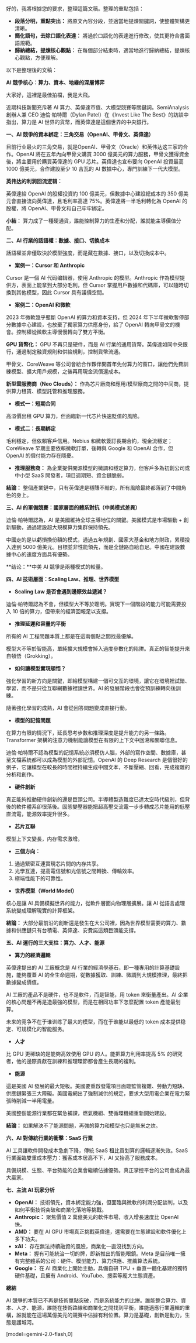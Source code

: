好的，我將根據您的要求，整理這篇文稿。整理的重點包括：

*   **段落分明，重點突出：** 將原文內容分段，並適當地提煉關鍵詞，使整體架構更清晰。
*   **簡化語句，去除口語化表達：** 將過於口語化的表達進行修改，使其更符合書面語規範。
*   **歸納總結，提煉核心觀點：** 在每個部分結束時，適當地進行歸納總結，提煉核心觀點，方便理解。

以下是整理後的文稿：

**AI 競爭核心：算力、資本、地緣的深層博弈**

大家好，這裡是最佳拍檔，我是大飛。

近期科技新聞充斥著 AI 算力、英偉達市值、大模型競賽等關鍵詞。SemiAnalysis 創辦人兼 CEO 迪倫·帕特爾（Dylan Patel）在《Invest Like The Best》的訪談中指出，算力是 AI 世界的貨幣，而英偉達是這個世界的中央銀行。

**一、AI 競爭的資本綁定：三角交易（OpenAI、甲骨文、英偉達）**

目前行业最火的三角交易，就是OpenAI、甲骨文（Oracle）和英伟达这三家的合作。OpenAI 將在五年內向甲骨文購買 3000 億美元的算力服務，甲骨文獲得資金後，將主要用於購買英偉達的 GPU 芯片。英偉達也宣布要向 OpenAI 投資最高 1000 億美元，合作建設至少 10 吉瓦的 AI 數據中心，專門訓練下一代大模型。

**英伟达的利润回流逻辑：**

英偉達給 OpenAI 的股權投資約 100 億美元，但數據中心建設總成本的 350 億美元會直接流向英偉達，且毛利率高達 75%。英偉達將一半毛利轉化為 OpenAI 的股權，將 OpenAI、甲骨文和自己牢牢綁定。

**小結：** 算力成了一種硬通貨，誰能控制算力的生產和分配，誰就能主導價值分配。

**二、AI 行業的話語權：數據、接口、切換成本**

話語權並非僅取決於模型強度，而是藏在數據、接口，以及切換成本中。

*   **案例一：Cursor 和 Anthropic**

Cursor 是一個 AI 代码编辑器，使用 Anthropic 的模型。Anthropic 作為模型提供方，表面上能拿到大部分毛利，但 Cursor 掌握用戶數據和代碼庫，可以隨時切換到其他模型，因此 Cursor 具有議價空間。

*   **案例二：OpenAI 和微軟**

2023 年微軟幾乎壟斷 OpenAI 的算力和資本支持，但 2024 年下半年微軟暫停部分數據中心建設，也放棄了獨家算力供應身份，給了 OpenAI 轉向甲骨文的機會。控制權從微軟主導慢慢轉向了雙方平衡。

**GPU 貨幣化：** GPU 不再只是硬件，而是 AI 行業的通用貨幣。英偉達如同中央銀行，通過制定融資規則和供給規則，控制貨幣流通。

甲骨文、CoreWeave 等公司會給合作夥伴開首年免付算力的窗口，讓他們免費訓練模型、擴大用戶規模，之後再用現金流償還成本。

**新型雲服務商（Neo Clouds）：** 作為芯片廠商和應用/模型廠商之間的中间商，提供算力租賃、模型託管和推理服務。

*   **模式一：短期合同**

高溢價出租 GPU 算力，但面臨新一代芯片快速貶值的風險。

*   **模式二：長期綁定**

毛利穩定，但依賴客戶信用。Nebius 和微軟簽訂長期合約，現金流穩定；CoreWeave 早期主要依賴微軟訂單，後轉與 Google 和 OpenAI 合作，但 OpenAI 的償付能力存在隱憂。

*   **推理服務商：** 為企業提供開源模型的微調和穩定算力，但客戶多為初創公司或中小型 SaaS 開發者，項目週期短、資金鏈脆弱。

**結論：** 整個產業鏈中，只有英偉達是穩賺不賠的，所有風險最終都落到了中間角色的身上。

**三、AI 的軍備競賽：國家層面的體系對抗（中美模式差異）**

迪倫·帕特爾認為，AI 是美國維持全球主導地位的關鍵。美國模式是市場驅動 + 創新驅動，通過建設超大規模算力集群保持領先。

中國走的是以虧損換份額的模式，通過五年規劃、國家大基金和地方財政，累積投入達到 5000 億美元。目標並非性能領先，而是全鏈路自給自足。中國在建設數據中心的速度方面具有優勢。

**结论：**中美 AI 競爭是兩種模式的較量。

**四、AI 技術層面：Scaling Law、推理、世界模型**

*   **Scaling Law 是否會遇到邊際效益遞減？**

迪倫·帕特爾認為不會，但模型大不等於聰明。實現下一個階段的能力可能需要投入 10 倍的算力，但帶來的經濟回報足以支撐。

*   **推理延遲和容量的平衡**

所有的 AI 工程問題本質上都是在這兩個點之間找最優解。

模型大不等於智能高，單純擴大規模會掉入過度參數化的陷阱。真正的智能提升來自頓悟（Grokking）。

*   **如何讓模型實現頓悟？**

強化學習的新方向是關鍵，即給模型構建一個可交互的環境，讓它在環境裡試錯、學習，而不是只從互聯網數據裡讀世界。AI 的發展階段也會從預訓練轉向後訓練。

隨著強化學習的成熟，AI 會從回答問題變成直接行動。

*   **模型的記憶問題**

在算力有限的情況下，延長思考步數和推理深度是提升能力的另一條路。Transformer 架構的注意力機制能讓模型在有限的上下文中回溯和關聯信息。

迪倫·帕特爾不認為模型的記憶系統必須模仿人腦，外部的寫作空間、數據庫，甚至文檔系統都可以成為模型的外部記憶。OpenAI 的 Deep Research 是個很好的例子，它讓模型在較長的時間裡持續生成中間文本，不斷壓縮、回看，完成複雜的分析和創作。

*   **硬件創新**

真正能夠推動硬件創新的還是巨頭公司。半導體製造難度已達太空時代級別，但背後的軟件體系卻很落後。固態變壓器能把超高壓交流電一步步轉成芯片能用的低壓直流電，能源效率提升很多。

*   **芯片互聯**

模型上下文變長，内存需求激增。

*   **三個方向：**

1.  通過緊密互連實現芯片間的内存共享。
2.  光學互連，提高電信號和光信號之間轉換、傳輸效率。
3.  極端性能下的可靠性。

*   **世界模型（World Model）**

核心是讓 AI 具備模擬世界的能力，從軟件層面向物理層擴展。讓 AI 從語言處理系統變成理解現實的計算框架。

**結論：** 大部分最前沿的創新還是發生在大公司裡，因為世界模型需要的算力、數據和供應鏈只有台積電、英偉達、安費諾這類巨頭能支撐。

**五、AI 運行的三大支柱：算力、人才、能源**

*   **算力的經濟邏輯**

英偉達提出的 AI 工廠概念是 AI 行業的經濟學基石，即一種專用的計算基礎設施，能夠覆蓋 AI 的全生命週期，從數據獲取、訓練、微調到大規模推理，最終把數據變成價值。

AI 工廠的產品不是硬件，也不是軟件，而是智能，用 token 來衡量產出。AI 企業的核心問題不再是造最強的模型，而是在相同功率下怎麼配置 token 產能最划算。

未来的竞争不在于谁训练了最大的模型，而在于谁能以最低的 token 成本提供稳定、可规模化的智能服务。

*   **人才**

比 GPU 更稀缺的是能夠高效使用 GPU 的人。能把算力利用率提高 5% 的研究者，他的邊際貢獻在訓練和推理環節都會產生長期的複利。

*   **能源**

這是美國 AI 發展的最大短板。美國要重啟發電項目面臨監管複雜、勞動力短缺、供應鏈緊張三大障礙。美國電網出了強制減供的規定，要求大型用電企業在電力緊張時削減一半用電量。

美國整個能源行業都在緊急補課，燃氣機組、雙循環機組重新開始建設。

**結論：** 如果解決不了能源問題，再強的算力和模型也只是無米之炊。

**六、AI 對傳統行業的衝擊：SaaS 行業**

AI 工具讓軟件開發成本急劇下降，傳統 SaaS 租比買划算的邏輯逐漸失效。SaaS 行業面臨雙重成本壓力：獲客成本居高不下，AI 又抬高了服務成本。

具備規模、生態、平台勢能的企業會繼續佔據優勢。真正掌控平台的公司會成為最大贏家。

**七、主流 AI 玩家分析**

*   **OpenAI：** 技術領先，資本綁定能力強，但面臨與微軟的利潤分配談判，以及如何平衡技術突破和商業化落地等挑戰。
*   **Anthropic：** 聚焦價值 2 萬億美元的軟件市場，收入增長速度比 OpenAI 快。
*   **AMD：** 要在 AI GPU 市場真正挑戰英偉達，還需要在生態建設和軟件優化上多下功夫。
*   **xAI：** 存在無法持續融資的風險，商業化一直沒找到方向。
*   **Meta：** 握有可能統治一切的牌，即新推出的智能眼鏡。Meta 是目前唯一擁有完整體系的公司：硬件、模型能力、算力供應、推薦算法系統。
*   **Google：** 在 AI 商業化上開始主動，具備自研 TPU + 垂直一體化基建的獨特硬件基礎，且擁有 Android、YouTube、搜索等龐大生態資產。

**總結**

AI 競爭的本質已不再是技術單點突破，而是系統能力的比拼。誰能整合算力、資本、人才、能源，誰能在技術路線和商業化之間找到平衡，誰能適應行業邏輯的重構，誰就能在這場萬億美元的競賽中佔據有利位置。算力是基礎，創新是動力，生態是護城河。

[model=gemini-2.0-flash,0]
